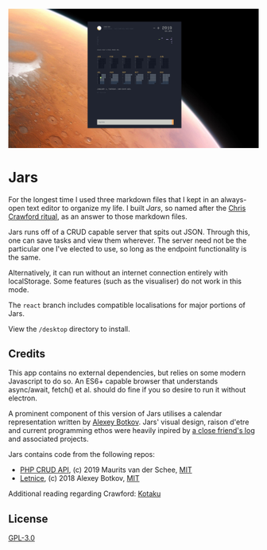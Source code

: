 ![Sweet promotional banner](design/jars-v2.0.0.jpg)

# Jars

For the longest time I used three markdown files that I kept in an always-open text editor to organize my life. I built _Jars_, so named after the [Chris Crawford ritual](http://www.erasmatazz.com/personal/self/sixty.html), as an answer to those markdown files.

Jars runs off of a CRUD capable server that spits out JSON. Through this, one can save tasks and view them wherever. The server need not be the particular one I've elected to use, so long as the endpoint functionality is the same.

Alternatively, it can run without an internet connection entirely with localStorage. Some features (such as the visualiser) do not work in this mode.

The `react` branch includes compatible localisations for major portions of Jars.

View the `/desktop` directory to install.

## Credits

This app contains no external dependencies, but relies on some modern Javascript to do so. An ES6+ capable browser that understands async/await, fetch() et al. should do fine if you so desire to run it without electron.

A prominent component of this version of Jars utilises a calendar representation written by [Alexey Botkov](https://github.com/nomand/). Jars' visual design, raison d'etre and current programming ethos were heavily inpired by [a close friend's log](https://v-os.ca/timekeeping) and associated projects.

Jars contains code from the following repos:
* [PHP CRUD API](https://github.com/mevdschee/php-crud-api), (c) 2019 Maurits van der Schee, [MIT](https://github.com/mevdschee/php-crud-api/blob/master/LICENSE)
* [Letnice](https://github.com/nomand/Letnice), (c) 2018 Alexey Botkov, [MIT](https://github.com/nomand/Letnice/blob/master/LICENSE.md)

Additional reading regarding Crawford: [Kotaku](https://kotaku.com/30-years-later-one-mans-still-trying-to-fix-video-gam-1490377821)

## License

[GPL-3.0](licence.md)
